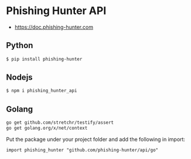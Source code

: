 # Phishing Hunter API

* https://doc.phishing-hunter.com

## Python
```bash
$ pip install phishing-hunter
```

## Nodejs
```bash
$ npm i phishing_hunter_api
```

## Golang
```bash
go get github.com/stretchr/testify/assert
go get golang.org/x/net/context
```

Put the package under your project folder and add the following in import:

```golang
import phishing_hunter "github.com/phishing-hunter/api/go"
```
